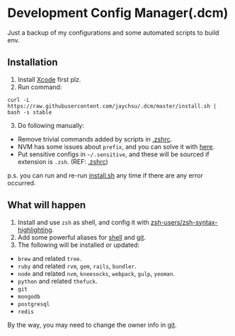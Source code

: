 Development Config Manager(.dcm)
=====
Just a backup of my configurations and some automated scripts to build env.

## Installation

1. Install [Xcode](http://developer.apple.com/xcode/) first plz.
2. Run command:

  ```curl -L https://raw.githubusercontent.com/jaychsu/.dcm/master/install.sh | bash -s stable```

3. Do following manually:
  - Remove trivial commands added by scripts in [.zshrc](./dotfile/.zshrc).
  - NVM has some issues about `prefix`, and you can solve it with [here](https://github.com/creationix/nvm/commit/1458de72934a33b279ac3cbb9d648295501ae74d).
  - Put sensitive configs in `~/.sensitive`, and these will be sourced if extension is `.zsh`. (REF: [.zshrc](./dotfile/.zshrc))

p.s. you can run and re-run [install.sh](./install.sh) any time if there are any error occurred.

## What will happen

1. Install and use `zsh` as shell, and config it with [zsh-users/zsh-syntax-highlighting](https://github.com/zsh-users/zsh-syntax-highlighting).
2. Add some powerful aliases for [shell](./dotfile/.zsh/alias.zsh) and [git](./dotfile/.gitconfig).
3. The following will be installed or updated:
  - `brew` and related `tree`.
  - `ruby` and related `rvm`, `gem`, `rails`, `bundler`.
  - `node` and related `nvm`, `kneesocks`, `webpack`, `gulp`, `yeoman`.
  - `python` and related `thefuck`.
  - `git`
  - `mongodb`
  - `postgresql`
  - `redis`

By the way, you may need to change the owner info in [git](./dotfile/.gitconfig).

